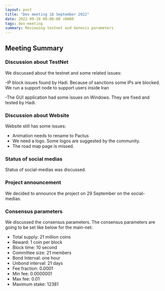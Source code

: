 ```yaml
---
layout: post
title: "Dev meeting 18 September 2022"
date: 2022-09-18 00:00:00 +0000
tags: dev-meeting
summary: Reviewing testnet and Genesis parameters
---
```


## Meeting Summary

### Discussion about TestNet

We discussed about the testnet and some related issues:

-IP block issues found by Hadi. Because of sanctions some IPs are blocked.
We run a support node to support users inside Iran

-The GUI application had some issues on Windows. They are fixed and tested by Hadi.

### Discussion about Website

Website still has some issues:

- Animation needs to rename to Pactus
- We need a logo. Some logos are suggested by the community.
- The road map page is missed.

### Status of social medias

Status of social-medias was discussed.

### Project announcement

We decided to announce the project on 29 September on the social-medias.

### Consensus parameters

We discussed the consensus parameters. The consensus parameters are going to be set like below for the main-net:

- Total supply: 21 million coins
- Reward: 1 coin per block
- Block time: 10 second
- Committee size: 21 members
- Bond Interval: one hour
- Unbond interval: 21 days
- Fee fraction: 0.0001
- Min fee: 0.0000001
- Max fee: 0.01
- Maximum stake: 12381
